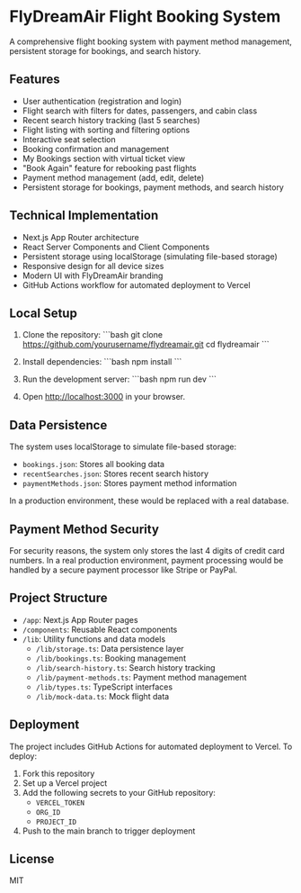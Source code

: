 # FlyDreamAir Flight Booking System

A comprehensive flight booking system with payment method management, persistent storage for bookings, and search history.

## Features

- User authentication (registration and login)
- Flight search with filters for dates, passengers, and cabin class
- Recent search history tracking (last 5 searches)
- Flight listing with sorting and filtering options
- Interactive seat selection
- Booking confirmation and management
- My Bookings section with virtual ticket view
- "Book Again" feature for rebooking past flights
- Payment method management (add, edit, delete)
- Persistent storage for bookings, payment methods, and search history

## Technical Implementation

- Next.js App Router architecture
- React Server Components and Client Components
- Persistent storage using localStorage (simulating file-based storage)
- Responsive design for all device sizes
- Modern UI with FlyDreamAir branding
- GitHub Actions workflow for automated deployment to Vercel

## Local Setup

1. Clone the repository:
\`\`\`bash
git clone https://github.com/yourusername/flydreamair.git
cd flydreamair
\`\`\`

2. Install dependencies:
\`\`\`bash
npm install
\`\`\`

3. Run the development server:
\`\`\`bash
npm run dev
\`\`\`

4. Open [http://localhost:3000](http://localhost:3000) in your browser.

## Data Persistence

The system uses localStorage to simulate file-based storage:

- `bookings.json`: Stores all booking data
- `recentSearches.json`: Stores recent search history
- `paymentMethods.json`: Stores payment method information

In a production environment, these would be replaced with a real database.

## Payment Method Security

For security reasons, the system only stores the last 4 digits of credit card numbers. In a real production environment, payment processing would be handled by a secure payment processor like Stripe or PayPal.

## Project Structure

- `/app`: Next.js App Router pages
- `/components`: Reusable React components
- `/lib`: Utility functions and data models
  - `/lib/storage.ts`: Data persistence layer
  - `/lib/bookings.ts`: Booking management
  - `/lib/search-history.ts`: Search history tracking
  - `/lib/payment-methods.ts`: Payment method management
  - `/lib/types.ts`: TypeScript interfaces
  - `/lib/mock-data.ts`: Mock flight data

## Deployment

The project includes GitHub Actions for automated deployment to Vercel. To deploy:

1. Fork this repository
2. Set up a Vercel project
3. Add the following secrets to your GitHub repository:
   - `VERCEL_TOKEN`
   - `ORG_ID`
   - `PROJECT_ID`
4. Push to the main branch to trigger deployment

## License

MIT
